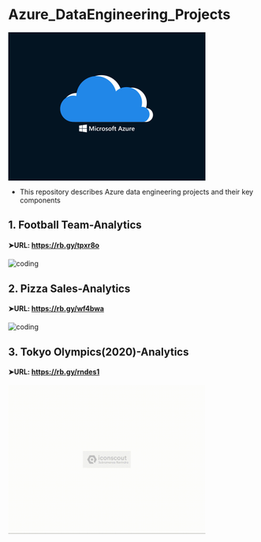 # Azure_DataEngineering_Projects
<img align="center" alt="coding" width="400" src="https://github.com/Shoaib9288/Azure_DataEngineering_Projects/blob/main/Microsoft_Azure.gif">

- This repository describes Azure data engineering projects and their key components

## 1. Football Team-Analytics
#### ➤URL: https://rb.gy/tpxr8o
<img align="center" alt="coding" width="400" src="https://github.com/Shoaib9288/Azure_DataEngineering_Projects/blob/main/Football_Data_Analysis-Azure-End2End_Project/Football.gif">

## 2. Pizza Sales-Analytics
#### ➤URL: https://rb.gy/wf4bwa
<img align="center" alt="coding" width="400" src="https://github.com/Shoaib9288/Azure_DataEngineering_Projects/blob/main/Pizza_Sales_Analysis_Azure-dataengineering-project/Pizza%20Sales.gif">

## 3. Tokyo Olympics(2020)-Analytics
#### ➤URL: https://rb.gy/rndes1
<img align="center" alt="coding" width="400" src="https://github.com/Shoaib9288/Azure_DataEngineering_Projects/blob/main/tokyo-olympic-azure-data-engineering-project/Tokyo%20Olympics.gif">





